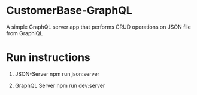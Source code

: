 # CustomerBase-GraphQL
A simple GraphQL server app that performs CRUD operations on JSON file from GraphiQL

# Run instructions
1. JSON-Server
npm run json:server

2. GraphQL Server
npm run dev:server